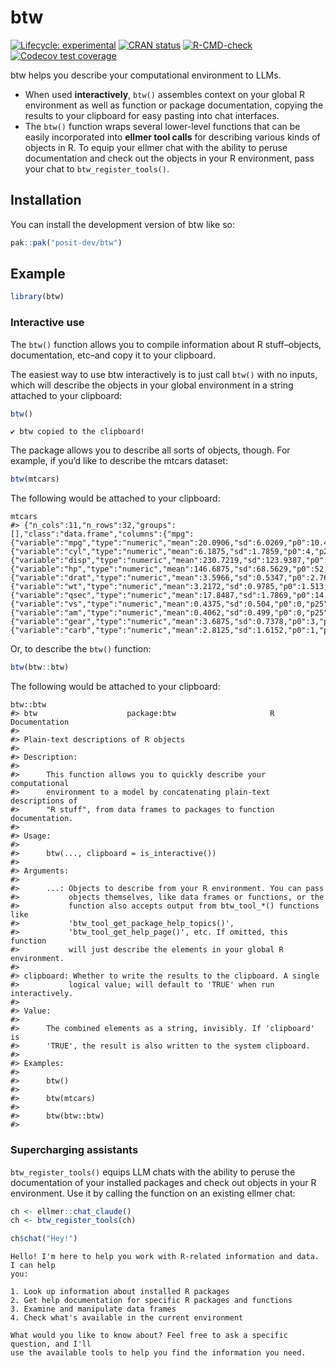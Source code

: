 
<!-- README.md is generated from README.Rmd. Please edit that file -->

# btw

<!-- badges: start -->

[![Lifecycle:
experimental](https://img.shields.io/badge/lifecycle-experimental-orange.svg)](https://lifecycle.r-lib.org/articles/stages.html#experimental)
[![CRAN
status](https://www.r-pkg.org/badges/version/btw)](https://CRAN.R-project.org/package=btw)
[![R-CMD-check](https://github.com/posit-dev/btw/actions/workflows/R-CMD-check.yaml/badge.svg)](https://github.com/posit-dev/btw/actions/workflows/R-CMD-check.yaml)
[![Codecov test
coverage](https://codecov.io/gh/posit-dev/btw/graph/badge.svg)](https://app.codecov.io/gh/posit-dev/btw)
<!-- badges: end -->

btw helps you describe your computational environment to LLMs.

- When used **interactively**, `btw()` assembles context on your global
  R environment as well as function or package documentation, copying
  the results to your clipboard for easy pasting into chat interfaces.
- The `btw()` function wraps several lower-level functions that can be
  easily incorporated into **ellmer tool calls** for describing various
  kinds of objects in R. To equip your ellmer chat with the ability to
  peruse documentation and check out the objects in your R environment,
  pass your chat to `btw_register_tools()`.

## Installation

You can install the development version of btw like so:

``` r
pak::pak("posit-dev/btw")
```

## Example

``` r
library(btw)
```

### Interactive use

The `btw()` function allows you to compile information about R
stuff–objects, documentation, etc–and copy it to your clipboard.

The easiest way to use btw interactively is to just call `btw()` with no
inputs, which will describe the objects in your global environment in a
string attached to your clipboard:

``` r
btw()
```

    ✔ btw copied to the clipboard!

The package allows you to describe all sorts of objects, though. For
example, if you’d like to describe the mtcars dataset:

``` r
btw(mtcars)
```

The following would be attached to your clipboard:

    mtcars
    #> {"n_cols":11,"n_rows":32,"groups":[],"class":"data.frame","columns":{"mpg":{"variable":"mpg","type":"numeric","mean":20.0906,"sd":6.0269,"p0":10.4,"p25":15.425,"p50":19.2,"p75":22.8,"p100":33.9},"cyl":{"variable":"cyl","type":"numeric","mean":6.1875,"sd":1.7859,"p0":4,"p25":4,"p50":6,"p75":8,"p100":8},"disp":{"variable":"disp","type":"numeric","mean":230.7219,"sd":123.9387,"p0":71.1,"p25":120.825,"p50":196.3,"p75":326,"p100":472},"hp":{"variable":"hp","type":"numeric","mean":146.6875,"sd":68.5629,"p0":52,"p25":96.5,"p50":123,"p75":180,"p100":335},"drat":{"variable":"drat","type":"numeric","mean":3.5966,"sd":0.5347,"p0":2.76,"p25":3.08,"p50":3.695,"p75":3.92,"p100":4.93},"wt":{"variable":"wt","type":"numeric","mean":3.2172,"sd":0.9785,"p0":1.513,"p25":2.5812,"p50":3.325,"p75":3.61,"p100":5.424},"qsec":{"variable":"qsec","type":"numeric","mean":17.8487,"sd":1.7869,"p0":14.5,"p25":16.8925,"p50":17.71,"p75":18.9,"p100":22.9},"vs":{"variable":"vs","type":"numeric","mean":0.4375,"sd":0.504,"p0":0,"p25":0,"p50":0,"p75":1,"p100":1},"am":{"variable":"am","type":"numeric","mean":0.4062,"sd":0.499,"p0":0,"p25":0,"p50":0,"p75":1,"p100":1},"gear":{"variable":"gear","type":"numeric","mean":3.6875,"sd":0.7378,"p0":3,"p25":3,"p50":4,"p75":4,"p100":5},"carb":{"variable":"carb","type":"numeric","mean":2.8125,"sd":1.6152,"p0":1,"p25":2,"p50":2,"p75":4,"p100":8}}}

Or, to describe the `btw()` function:

``` r
btw(btw::btw)
```

The following would be attached to your clipboard:

    btw::btw
    #> btw                    package:btw                     R Documentation
    #> 
    #> Plain-text descriptions of R objects
    #> 
    #> Description:
    #> 
    #>      This function allows you to quickly describe your computational
    #>      environment to a model by concatenating plain-text descriptions of
    #>      "R stuff", from data frames to packages to function documentation.
    #> 
    #> Usage:
    #> 
    #>      btw(..., clipboard = is_interactive())
    #>      
    #> Arguments:
    #> 
    #>      ...: Objects to describe from your R environment. You can pass
    #>           objects themselves, like data frames or functions, or the
    #>           function also accepts output from btw_tool_*() functions like
    #>           'btw_tool_get_package_help_topics()',
    #>           'btw_tool_get_help_page()', etc. If omitted, this function
    #>           will just describe the elements in your global R environment.
    #> 
    #> clipboard: Whether to write the results to the clipboard. A single
    #>           logical value; will default to 'TRUE' when run interactively.
    #> 
    #> Value:
    #> 
    #>      The combined elements as a string, invisibly. If 'clipboard' is
    #>      'TRUE', the result is also written to the system clipboard.
    #> 
    #> Examples:
    #> 
    #>      btw()
    #>      
    #>      btw(mtcars)
    #>      
    #>      btw(btw::btw)
    #>      

### Supercharging assistants

`btw_register_tools()` equips LLM chats with the ability to peruse the
documentation of your installed packages and check out objects in your R
environment. Use it by calling the function on an existing ellmer chat:

``` r
ch <- ellmer::chat_claude()
ch <- btw_register_tools(ch)

ch$chat("Hey!")
```

    Hello! I'm here to help you work with R-related information and data. I can help 
    you:

    1. Look up information about installed R packages
    2. Get help documentation for specific R packages and functions
    3. Examine and manipulate data frames
    4. Check what's available in the current environment

    What would you like to know about? Feel free to ask a specific question, and I'll 
    use the available tools to help you find the information you need.

